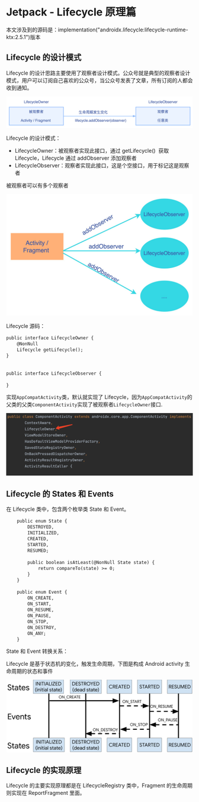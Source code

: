 # Jetpack - Lifecycle 原理篇

本文涉及到的源码是：implementation("androidx.lifecycle:lifecycle-runtime-ktx:2.5.1")版本



## Lifecycle 的设计模式

Lifecycle 的设计思路主要使用了观察者设计模式。公众号就是典型的观察者设计模式，用户可以订阅自己喜欢的公众号，当公众号发表了文章，所有订阅的人都会收到通知。

![image-20230510202758438](images/image-20230510202758438.png)

Lifecycle 的设计模式：

- LifecycleOwner：被观察者实现此接口，通过  getLifecycle()  获取 Lifecycle，Lifecycle 通过 addObserver 添加观察者
- LifecycleObserver：观察者实现此接口，这是个空接口，用于标记这是观察者



被观察者可以有多个观察者

![image-20230510204817294](images/image-20230510204817294.png)

Lifecycle 源码：

```
public interface LifecycleOwner {
    @NonNull
    Lifecycle getLifecycle();
}


public interface LifecycleObserver {

}
```



实现`AppCompatActivity`类，默认就实现了 Lifecycle，因为`AppCompatActivity`的父类的父类`ComponentActivity`实现了被观察者`LifecycleOwner`接口.

![image-20230510203615888](images/image-20230510203615888.png)

## Lifecycle 的 States 和 Events

在 Lifecycle 类中，包含两个枚举类 State 和 Event。

```
    public enum State {
        DESTROYED,
        INITIALIZED,
        CREATED,
        STARTED,
        RESUMED;

        public boolean isAtLeast(@NonNull State state) {
            return compareTo(state) >= 0;
        }
    }
    
	public enum Event {
        ON_CREATE,
        ON_START,
        ON_RESUME,
        ON_PAUSE,
        ON_STOP,
        ON_DESTROY,
        ON_ANY;  
	}
```



State 和 Event 转换关系：

Lifecycle 是基于状态机的变化，触发生命周期，下图是构成 Android activity 生命周期的状态和事件

![生命周期状态示意图](images/lifecycle-states.svg)



## Lifecycle 的实现原理

Lifecycle 的主要实现原理都是在 LifecycleRegistry 类中，Fragment 的生命周期则实现在 ReportFragment 里面。